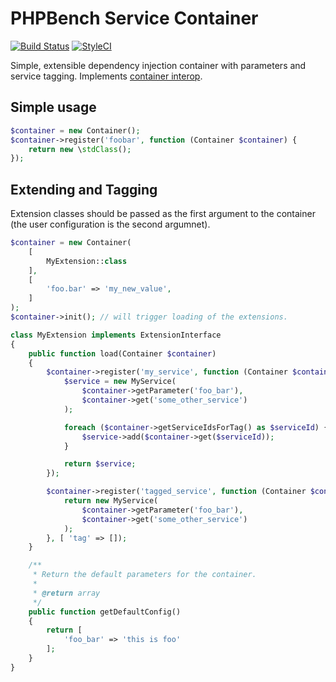 PHPBench Service Container
==========================

[![Build Status](https://travis-ci.org/phpbench/container.svg?branch=master)](https://travis-ci.org/phpbench/container)
[![StyleCI](https://styleci.io/repos/55606670/shield)](https://styleci.io/repos/55606670)

Simple, extensible dependency injection container with parameters and service
tagging. Implements [container
interop](https://github.com/container-interop/container-interop).

Simple usage
------------

```php
$container = new Container();
$container->register('foobar', function (Container $container) {
    return new \stdClass();
});
```

Extending and Tagging
---------------------

Extension classes should be passed as the first argument to the container (the
user configuration is the second argumnet).

```php
$container = new Container(
    [
        MyExtension::class
    ],
    [
        'foo.bar' => 'my_new_value',
    ]
);
$container->init(); // will trigger loading of the extensions.
```

```php
class MyExtension implements ExtensionInterface
{
    public function load(Container $container)
    {
        $container->register('my_service', function (Container $container) {
            $service = new MyService(
                $container->getParameter('foo_bar'),
                $container->get('some_other_service')
            );

            foreach ($container->getServiceIdsForTag() as $serviceId) {
                $service->add($container->get($serviceId));
            }

            return $service;
        });

        $container->register('tagged_service', function (Container $container) {
            return new MyService(
                $container->getParameter('foo_bar'),
                $container->get('some_other_service')
            );
        }, [ 'tag' => []);
    }

    /**
     * Return the default parameters for the container.
     *
     * @return array
     */
    public function getDefaultConfig()
    {
        return [
            'foo_bar' => 'this is foo'
        ];
    }
}
```

